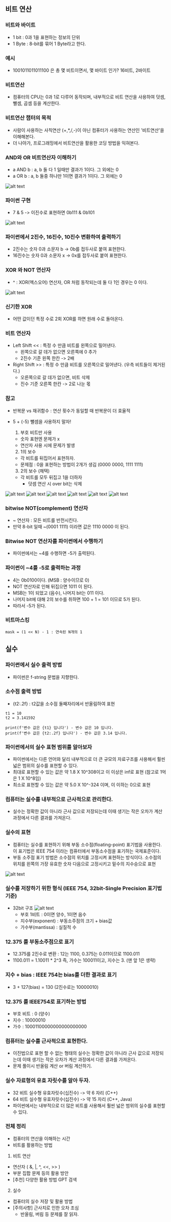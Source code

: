 ## 비트 연산

### 비트와 바이트
- 1 bit : 0과 1을 표현하는 정보의 단위
- 1 Byte : 8-bit를 묶어 1 Byte라고 한다.

### 예시
- 1001011011011100 은 총 몇 비트이면서, 몇 바이트 인가? 16비트, 2바이트

### 비트연산
- 컴퓨터의 CPU는 0과 1로 다루어 동작되며, 내부적으로 비트 연산을 사용하여 덧셈, 뺄셈, 곱셈 등을 계산한다.

### 비트연산 챕터의 목적
- 사람이 사용하는 사칙연산 (+,*,/,-)이 아닌 컴퓨터가 사용하는 연산인 '비트연산'을 이해해본다.
- 더 나아가, 프로그래밍에서 비트연산을 활용한 코딩 방법을 익혀본다.

### AND와 OR 비트연산자 이해하기
- a AND b : a, b 둘 다 1 일때만 결과가 1이다. 그 외에는 0
- a OR b : a, b 둘중 하나만 1이면 결과가 1이다. 그 외에는 0

![alt text](image-32.png)

### 파이썬 구현
- 7 & 5 -> 이진수로 표현하면 0b111 & 0b101

![alt text](image-33.png)

### 파이썬에서 2진수, 16진수, 10진수 변환하여 출력하기
- 2진수는 숫자 0과 소문자 b -> 0b를 접두사로 붙여 표현한다.
- 16진수는 숫자 0과 소문자 x -> 0x를 접두사로 붙여 표현한다.

### XOR 와 NOT 연산자
- ^ : XOR(엑스오어) 연산자, OR 처럼 동작되는데 둘 다 1인 경우는 0 이다.

![alt text](image-34.png)

### 신기한 XOR
- 어떤 값이던 특정 수로 2회 XOR를 하면 원래 수로 돌아온다.

### 비트 연산자
- Left Shift << : 특정 수 만큼 비트를 왼쪽으로 밀어낸다. 
  - 왼쪽으로 갈 데가 없으면 오른쪽에 0 추가
  - 2진수 기준 왼쪽 한칸 -> 2배
- Right Shift >> : 특정 수 만큼 비트를 오른쪽으로 밀어낸다. (우측 비트들이 제거된다.)
  - 오른쪽으로 갈 데가 없으면, 비트 삭제
  - 진수 기준 오른쪽 한칸 -> 2로 나눈 몫


### 참고
- 반복문 vs 재귀함수 : 연산 횟수가 동일할 때 반복문이 더 효율적

- 5 + (-5) 뺄셈을 사용하지 말자!
  1. 부호 비트만 사용
    - 숫자 표현엔 문제가 x
    - 연산자 사용 시에 문제가 발생

  2. 1의 보수
    - 각 비트를 뒤집어서 표현하자.
    - 문제점 : 0을 표현하는 방법이 2개가 생김 (0000 0000, 1111 1111)

  3. 2의 보수 (채택)
    - 각 비트를 모두 뒤집고 1을 더하자
      - 덧셈 연산 시 over bit는 삭제

![alt text](image-35.png)
![alt text](image-36.png)
![alt text](image-37.png)
![alt text](image-38.png)
![alt text](image-39.png)
![alt text](image-40.png)

### bitwise NOT(complement)  연산자
- ~ 연산자 : 모든 비트를 반전시킨다.
- 만약 8-bit 일때 ~(0001 1111) 이라면 값은 1110 0000 이 된다.

### Bitwise NOT 연산자를 파이썬에서 수행하기
- 파이썬에서는 ~4를 수행하면 -5가 출력된다.

### 파이썬이 ~4를 -5로 출력하는 과정
- 4는 0b0100이다. (MSB : 양수이므로 0)
- NOT 연산자로 인해 뒤집으면 1011 이 된다.
- MSB는 1이 되었고 (음수), 나머지 bit는 011 이다.
- 나머지 bit에 대해 2의 보수를 취하면 100 + 1 = 101 이므로 5가 된다.
- 따라서 -5가 된다.

### 비트마스킹

```
mask = (1 << N) - 1 : 연속된 N개의 1
```

## 실수

### 파이썬에서 실수 출력 방법
- 파이썬은 f-string 문법을 지향한다.

### 소수점 출력 방법
- {t2:.2f} : t2값을 소수점 둘째자리에서 반올림하여 표현
```
t1 = 10
t2 = 3.141592

print(f'변수 값은 {t1} 입니다') - 변수 값은 10 입니다.
print(f'변수 값은 {t2:.2f} 입니다') - 변수 값은 3.14 입니다.
```

### 파이썬에서의 실수 표현 범위를 알아보자
- 파이썬에서는 다른 언어와 달리 내부적으로 더 큰 규모의 자료구조를 사용해서 훨씬 넓은 범위의 실수를 표현할 수 있다.
- 최대로 표현할 수 있는 값은 약 1.8 X 10^308이고 이 이상은 inf로 표현 (참고로 1억은 1 X 10^8임)
- 최소로 표현할 수 있는 값은 약 5.0 X 10^-324 이며, 이 이하는 0으로 표현

### 컴퓨터는 실수를 내부적으로 근사적으로 관리한다.
- 실수는 정확한 값이 아니라 근사 값으로 저장되는데 이때 생기는 작은 오차가 계산 과정에서 다른 결과를 가져온다.

### 실수의 표현
- 컴퓨터는 실수를 표현하기 위해 부동 소수점(floating-point) 표기법을 사용한다. 이 표기법은 IEEE 754 이라는 컴퓨터에서 부동소수점을 표기하는 국제표준이다.
- 부동 소주점 표기 방법은 소수점의 위치를 고정시켜 표현하는 방식이다. 소수점의 위치를 왼쪽의 가장 유효한 숫자 다음으로 고정시키고 밑수의 지수승으로 표현

![alt text](image-41.png)

### 실수를 저장하기 위한 형식 (IEEE 754, 32bit-Single Precision 표기법 기준)
- 32bit 구조
![alt text](image-42.png)
  - 부호 1비트 : 0이면 양수, 1이면 음수
  - 지수부(exponent) : 부동소주점의 크기 + bias값
  - 가수부(mantissa) : 실질적 수

### 12.375 를 부동소주점으로 표기
- 12.375를 2진수로 변환 : 12는 1100, 0.375는 0.011이므로 1100.011
- 1100.011 = 1.10011 * 2^3 즉, 가수는 100011이고, 지수는 3. (맨 앞 1은 생략)

### 지수 + bias : IEEE 754는 bias를 더한 결과로 표기
- 3 + 127(bias) = 130 (2진수로는 10000010)

### 12.375 를 IEEE754로 표기하는 방법
- 부호 비트 : 0 (양수)
- 지수 : 10000010
- 가수 : 10001100000000000000000

### 컴퓨터는 실수를 근사적으로 표현한다.
- 이진법으로 표현 할 수 없는 형태의 실수는 정확한 값이 아니라 근사 값으로 저장되는데 이때 생기는 작은 오차가 계산 과정에서 다른 결과를 가져온다.
- 문제 풀이시 반올림 계산 or 버림 계산하기.

### 실수 자료형의 유효 자릿수를 알아 두자.
- 32 비트 실수형 유효자릿수(십진수) -> 약 6 자리 (C++)
- 64 비트 실수형 유효자릿수(십진수) -> 약 15 자리 (C++, Java)
- 파이썬에서는 내부적으로 더 많은 비트를 사용해서 훨씬 넓은 범위의 실수를 표현할 수 있다.


### 전체 정리
- 컴퓨터의 연산을 이해하는 시간
- 비트를 활용하는 방법

1. 비트 연산
  - 연산자 ( &, |, ^, <<, >> )
  - 부분 집합 문제 등의 활용 방안
  - [추천] 다양한 활용 방법 GPT 검색

2. 실수
  - 컴퓨터의 실수 저장 및 활용 방법
  - [주의사항] 근사치로 인한 오차 조심
    - 반올림, 버림 등 문제를 잘 읽자.